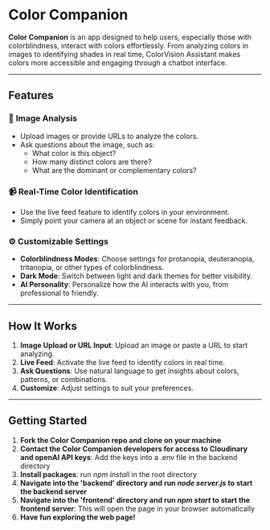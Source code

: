 # Color Companion
**Color Companion** is an app designed to help users, especially those with colorblindness, interact with colors effortlessly. From analyzing colors in images to identifying shades in real time, ColorVision Assistant makes colors more accessible and engaging through a chatbot interface.

---

## Features

### 🎨 **Image Analysis**
- Upload images or provide URLs to analyze the colors.
- Ask questions about the image, such as:
  - What color is this object?
  - How many distinct colors are there?
  - What are the dominant or complementary colors?

### 📹 **Real-Time Color Identification**
- Use the live feed feature to identify colors in your environment.
- Simply point your camera at an object or scene for instant feedback.

### ⚙️ **Customizable Settings**
- **Colorblindness Modes**: Choose settings for protanopia, deuteranopia, tritanopia, or other types of colorblindness.
- **Dark Mode**: Switch between light and dark themes for better visibility.
- **AI Personality**: Personalize how the AI interacts with you, from professional to friendly.

---

## How It Works
1. **Image Upload or URL Input**: Upload an image or paste a URL to start analyzing.
2. **Live Feed**: Activate the live feed to identify colors in real time.
3. **Ask Questions**: Use natural language to get insights about colors, patterns, or combinations.
4. **Customize**: Adjust settings to suit your preferences.

---

## Getting Started
1. **Fork the Color Companion repo and clone on your machine**
2. **Contact the Color Companion developers for access to Cloudinary and openAI API keys**: Add the keys into a .env file in the backend directory 
3. **Install packages**: run *npm install* in the root directory
4. **Navigate into the 'backend' directory and run *node server.js* to start the backend server**
5. **Navigate into the 'frontend' directory and run *npm start* to start the frontend server**: This will open the page in your browser automatically
6. **Have fun exploring the web page!**